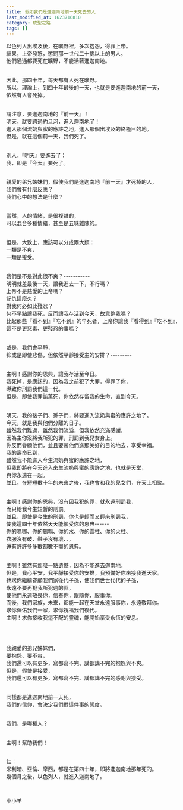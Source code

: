 ```yaml
---
title: 假如我們是進迦南地前一天死去的人
last_modified_at: 1623716810
category: 成聖之路
tags: []
---
```


<p>以色列人出埃及後，在曠野裡，多次抱怨，得罪上帝。<br>
結果，上帝發怒，懲罰那一世代二十歲以上的男人。<br>
他們通通都要死在曠野，不能活著進迦南地。</p>

<p><br>
因此，那四十年，每天都有人死在曠野。<br>
所以，理論上，到四十年最後的一天，也就是要進迦南地的前一天，<br>
依然有人會死掉。</p>

<p><br>
請注意，要進迦南地的『前一天』！<br>
明天，就要跨過約旦河，進入迦南地了！<br>
進入那個流奶與蜜的應許之地，進入那個出埃及的終極目的地。<br>
但是，就在這個前一天，我們死了。</p>

<p><br>
別人，『明天』要進去了；<br>
我，卻是『今天』要死了。</p>

<p><br>
親愛的弟兄姊妹們，假使我們是進迦南地『前一天』才死掉的人，<br>
我們會有什麼反應？<br>
我們心中的想法是什麼？</p>

<p><br>
當然，人的情緒，是很複雜的，<br>
可以混合多種情緒，甚至是五味雜陳的。</p>

<p><br>
但是，大致上，應該可以分成兩大類：<br>
一類是不爽，<br>
一類是接受。</p>

<p><br>
我們是不是對此很不爽？-----------<br>
明明就差最後一天，讓我進去一下，不行嗎？<br>
上帝不是慈愛的上帝嗎？<br>
記仇這麼久？<br>
對我何必如此殘忍？<br>
何不早點讓我死，反而讓我存活到今天，故意整我嗎？<br>
比起那些『看不到』『吃不到』的早死者，上帝你讓我『看得到』『吃不到』，<br>
這不是更惡毒、更殘忍的事嗎？</p>

<p><br>
或是，我們會平靜，<br>
抑或是即使悲傷，但依然平靜接受主的安排？---------</p>

<p><br>
主啊！感謝你的恩典，讓我存活至今日。<br>
我死掉，是應該的，因為我之前犯了大罪，得罪了你，<br>
導致你刑罰我們這一代。<br>
但是，即使我罪該萬死，你依然存留我的生命，直到今天。</p>

<p><br>
明天，我的孩子們、孫子們，將要進入流奶與蜜的應許之地了。<br>
今天，就是我與他們分離的日子。<br>
雖然我們難過，雖然我們流淚，但我依然充滿感謝，<br>
因為主你沒將我所犯的罪，刑罰到我兒女身上。<br>
你反而眷顧他們，並且要帶他們進那美好的目的地去，享受幸福。<br>
我的壽命已到，<br>
雖然我不能進入今生流奶與蜜的應許之地，<br>
但我即將在今天進入來生流奶與蜜的應許之地，也就是天堂，<br>
與你永遠在一起。<br>
並且，在短短數十年的未來之後，我也會和我的兒女們，在天上相聚。</p>

<p><br>
主啊！感謝你的恩典，沒有因我犯的罪，就永遠刑罰我，<br>
而只給我今生短暫的刑罰。<br>
並且，即使是今生的刑罰，你也是輕而又輕來刑罰我，<br>
使我這四十年依然天天能領受你的恩典------<br>
你的嗎哪、你的鵪鶉、你的水、你的雲柱、你的火柱、<br>
衣服沒有破、鞋子沒有壞、、，<br>
還有許許多多數都數不盡的恩典。</p>

<p><br>
主啊！雖然有那麼一點遺憾，因為不能進去迦南地，<br>
但是，我心平安，我平靜接受你的安排，我預備好你來接我進天家。<br>
也求你繼續眷顧我們家後代子孫，使我們世世代代的子孫，<br>
永遠不要再犯我所犯過的罪，<br>
使他們永遠敬畏你，信奉你，跟隨你，服事你。<br>
而後，我們家族，未來，都能一起在天堂永遠服事你，永遠敬拜你。<br>
求你保佑我們一家，求你祝福我們後代。<br>
主啊！求你接收我這不配的靈魂，能開始享受永恆的安息。</p>

<p>&nbsp;</p>

<p><br>
我親愛的弟兄姊妹們，<br>
要抱怨、要不爽，<br>
我們還可以有更多，寫都寫不完、講都講不完的抱怨與不爽。<br>
但是，假使是接受，<br>
我們還可以有更多，寫都寫不完、講都講不完的感謝與接受。</p>

<p><br>
同樣都是進迦南地前一天死，<br>
我們的信仰，會決定我們對這件事的態度。</p>

<p><br>
我們，是哪種人？</p>

<p><br>
主啊！幫助我們！</p>

<p><br>
註：<br>
米利暗、亞倫、摩西，都是在第四十年，即將進迦南地那年死的。<br>
幾個月之後，以色列人，就進入迦南地了。</p>

<p>&nbsp;</p>

<p>小小羊</p>

<p>&nbsp;</p>

